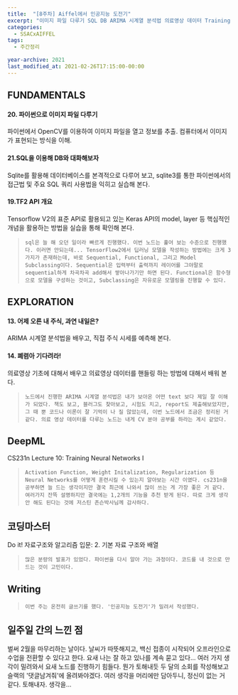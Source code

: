 ```yaml
---
title:  "[8주차] Aiffel에서 인공지능 도전기"
excerpt: "이미지 파일 다루기 SQL DB ARIMA 시계열 분석법 의료영상 데이터 Training Neural Networks 기본 자료 구조와 배열"
categories:
  - SSACxAIFFEL
tags:
  - 주간정리

year-archive: 2021
last_modified_at: 2021-02-26T17:15:00-00:00
---
```


## FUNDAMENTALS
#### 20. 파이썬으로 이미지 파일 다루기  
파이썬에서 OpenCV를 이용하여 이미지 파일을 열고 정보를 추출. 컴퓨터에서 이미지가 표현되는 방식을 이해.
#### 21.SQL을 이용해 DB와 대화해보자
Sqlite를 활용해 데이터베이스를 본격적으로 다루어 보고, sqlite3를 통한 파이썬에서의 접근법 및 주요 SQL 쿼리 사용법을 익히고 실습해 본다.
#### 19.TF2 API 개요
Tensorflow V2의 표준 API로 활용되고 있는 Keras API의 model, layer 등 핵심적인 개념을 활용하는 방법을 실습을 통해 확인해 본다.
>`sql은 늘 해 오던 일이라 빠르게 진행했다. 이번 노드는 훑어 보는 수준으로 진행했다. 이러면 안되는데...
TensorFlow2에서 딥러닝 모델을 작성하는 방법에는 크게 3가지가 존재하는데, 바로 Sequential, Functional, 그리고 Model Subclassing이다. Sequential은 입력부터 출력까지 레이어를 그야말로 sequential하게 차곡차곡 add해서 쌓아나가기만 하면 된다. Functional은 함수형으로 모델을 구성하는 것이고, Subclassing은 자유로운 모델링을 진행할 수 있다.`

## EXPLORATION  
#### 13. 어제 오른 내 주식, 과연 내일은?
ARIMA 시계열 분석법을 배우고, 직접 주식 시세를 예측해 본다.
#### 14. 폐렴아 기다려라!
의료영상 기초에 대해서 배우고 의료영상 데이터를 핸들링 하는 방법에 대해서 배워 본다.
>`노드에서 진행한 ARIMA 시계열 분석법은 내가 보아온 어떤 text 보다 제일 잘 이해가 되었다. 책도 보고, 블러그도 찾아보고, 시험도 치고, report도 제출해보았지만, 그 때 뿐 코드나 이론이 잘 기억이 나 질 않았는데, 이번 노드에서 조금은 정리된 거 같다.
의료 영상 데이터를 다루는 노드는 내게 CV 분야 공부를 하라는 계시 같았다.`  

## DeepML   
CS231n Lecture 10: Training Neural Networks I
>`Activation Function, Weight Initalization, Regularization 등 Neural Networks를 어떻게 훈련시킬 수 있는지 알아보는 시간 이였다. cs231n을 공부하면 늘 드는 생각이지만 결국 최근에 나와서 많이 쓰는 게 가장 좋은 거 같다. 여러가지 잔뜩 설명하지만 결국에는 1,2개의 기능을 추천 받게 된다. 따로 크게 생각 안 해도 된다는 것에 저스틴 존슨박사님께 감사하다.`

## 코딩마스터   
Do it! 자료구조와 알고리즘 입문: 2. 기본 자료 구조와 배열
>`많은 분량의 발표가 있었다. 파이썬을 다시 알아 가는 과정이다. 코드를 내 것으로 만드는 것이 고민이다.`  

## Writing
>`이번 주는 온전히 글쓰기를 했다. '인공지능 도전기'가 밀려서 작성했다.`

## 일주일 간의 느낀 점
 벌써 2월을 마무리하는 날이다. 날씨가 따뜻해지고, 백신 접종이 시작되어 오프라인으로 수업을 전환할 수 있다고 한다. 요새 나는 잘 하고 있나를 계속 묻고 있다... 여러 가지 생각이 밀려와서 요새 노드를 진행하기 힘들다. 뭔가 토해내듯 두 달의 소회를 작성해보고 슬랙의 '댓글남겨줘'에 올려봐야겠다. 여러 생각을 머리에만 담아두니, 정신이 없는 거 같다. 토해내자. 생각을...
